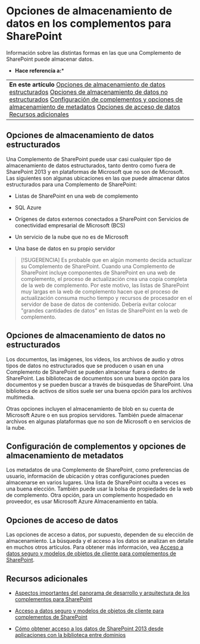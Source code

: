 

# Opciones de almacenamiento de datos en los complementos para SharePoint
Información sobre las distintas formas en las que una Complemento de SharePoint puede almacenar datos.
 * **Hace referencia a:*** 
  
    
    


|||
|:-----|:-----|
|**En este artículo**          [Opciones de almacenamiento de datos estructurados](#StructuredData)           [Opciones de almacenamiento de datos no estructurados](#UnStructuredData)           [Configuración de complementos y opciones de almacenamiento de metadatos](#AppMetadata) [Opciones de acceso de datos](#DataAccess)           [Recursos adicionales](#AddtionalResources)||
   

## Opciones de almacenamiento de datos estructurados
<a name="StructuredData"> </a>

Una Complemento de SharePoint puede usar casi cualquier tipo de almacenamiento de datos estructurados, tanto dentro como fuera de SharePoint 2013 y en plataformas de Microsoft que no son de Microsoft. Las siguientes son algunas ubicaciones en las que puede almacenar datos estructurados para una Complemento de SharePoint:
  
    
    

- Listas de SharePoint en una web de complemento
    
  
- SQL Azure
    
  
- Orígenes de datos externos conectados a SharePoint con Servicios de conectividad empresarial de Microsoft (BCS)
    
  
- Un servicio de la nube que no es de Microsoft
    
  
- Una base de datos en su propio servidor
    
  

> [!SUGERENCIA]
> Es probable que en algún momento decida actualizar su Complemento de SharePoint. Cuando una Complemento de SharePoint incluye componentes de SharePoint en una web de complemento, el proceso de actualización crea una copia completa de la web de complemento. Por este motivo, las listas de SharePoint muy largas en la web de complemento hacen que el proceso de actualización consuma mucho tiempo y recursos de procesador en el servidor de base de datos de contenido. Debería evitar colocar "grandes cantidades de datos" en listas de SharePoint en la web de complemento. 
  
    
    


## Opciones de almacenamiento de datos no estructurados
<a name="UnStructuredData"> </a>

Los documentos, las imágenes, los videos, los archivos de audio y otros tipos de datos no estructurados que se producen o usan en una Complemento de SharePoint se pueden almacenar fuera o dentro de SharePoint. Las bibliotecas de documentos son una buena opción para los documentos y se pueden buscar a través de búsquedas de SharePoint. Una biblioteca de activos de sitios suele ser una buena opción para los archivos multimedia. 
  
    
    
Otras opciones incluyen el almacenamiento de blob en su cuenta de Microsoft Azure o en sus propios servidores. También puede almacenar archivos en algunas plataformas que no son de Microsoft o en servicios de la nube.
  
    
    

## Configuración de complementos y opciones de almacenamiento de metadatos
<a name="AppMetadata"> </a>

Los metadatos de una Complemento de SharePoint, como preferencias de usuario, información de ubicación y otras configuraciones pueden almacenarse en varios lugares. Una lista de SharePoint oculta a veces es una buena elección. También puede usar la bolsa de propiedades de la web de complemento. Otra opción, para un complemento hospedado en proveedor, es usar Microsoft Azure Almacenamiento en tabla. 
  
    
    

## Opciones de acceso de datos
<a name="DataAccess"> </a>

Las opciones de acceso a datos, por supuesto, dependen de su elección de almacenamiento. La búsqueda y el acceso a los datos se analizan en detalle en muchos otros artículos. Para obtener más información, vea  [Acceso a datos seguro y modelos de objetos de cliente para complementos de SharePoint](secure-data-access-and-client-object-models-for-sharepoint-add-ins.md).
  
    
    

## Recursos adicionales
<a name="AddtionalResources"> </a>


-  [Aspectos importantes del panorama de desarrollo y arquitectura de los complementos para SharePoint](important-aspects-of-the-sharepoint-add-in-architecture-and-development-landscap.md)
    
  
-  [Acceso a datos seguro y modelos de objetos de cliente para complementos de SharePoint](secure-data-access-and-client-object-models-for-sharepoint-add-ins.md)
    
  
-  [Cómo obtener acceso a los datos de SharePoint 2013 desde aplicaciones con la biblioteca entre dominios](access-sharepoint-2013-data-from-add-ins-using-the-cross-domain-library.md)
    
  

  
    
    